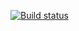 [![Build status](https://ci.appveyor.com/api/projects/status/f63ltpxrwem8u25s/branch/main?svg=true)](https://ci.appveyor.com/project/5n3ug4ps17/silen/branch/main)
